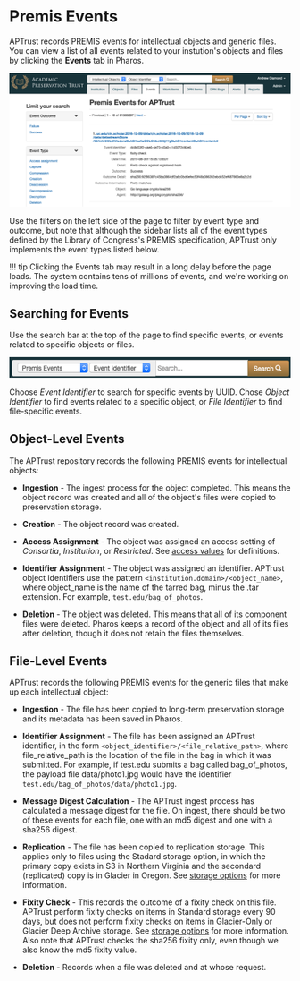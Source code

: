 # Premis Events

APTrust records PREMIS events for intellectual objects and generic files. You can view a list of all events related to your instution's objects and files by clicking the __Events__ tab in Pharos.

![List of PREMIS events](/img/pharos/PremisEventsList.png)

Use the filters on the left side of the page to filter by event type and outcome, but note that although the sidebar lists all of the event types defined by the Library of Congress's PREMIS specification, APTrust only implements the event types listed below.

!!! tip
    Clicking the Events tab may result in a long delay before the page loads. The system contains tens of millions of events, and we're working on improving the load time.

## Searching for Events

Use the search bar at the top of the page to find specific events, or events related to specific objects or files.

![PREMIS event search](/img/pharos/PremisEventSearch.png)

Choose _Event Identifier_ to search for specific events by UUID. Chose _Object Identifier_ to find events related to a specific object, or _File Identifier_ to find file-specific events.

## Object-Level Events

The APTrust repository records the following PREMIS events for intellectual objects:

* __Ingestion__ - The ingest process for the object completed. This means the object record was created and all of the object's files were copied to preservation storage.

* __Creation__ - The object record was created.

* __Access Assignment__ - The object was assigned an access setting of _Consortia_, _Institution_, or _Restricted_. See [access values](/bagging/#allowed-access-values) for definitions.

* __Identifier Assignment__ - The object was assigned an identifier. APTrust object identifiers use the pattern `<institution.domain>/<object_name>`, where object_name is the name of the tarred bag, minus the .tar extension. For example, `test.edu/bag_of_photos`.

* __Deletion__ - The object was deleted. This means that all of its component files were deleted. Pharos keeps a record of the object and all of its files after deletion, though it does not retain the files themselves.

## File-Level Events

APTrust records the following PREMIS events for the generic files that make up each intellectual object:

* __Ingestion__ - The file has been copied to long-term preservation storage and its metadata has been saved in Pharos.

* __Identifier Assignment__ - The file has been assigned an APTrust identifier, in the form `<object_identifier>/<file_relative_path>`, where file_relative_path is the location of the file in the bag in which it was submitted. For example, if test.edu submits a bag called bag_of_photos, the payload file data/photo1.jpg would have the identifier `test.edu/bag_of_photos/data/photo1.jpg`.

* __Message Digest Calculation__ - The APTrust ingest process has calculated a message digest for the file. On ingest, there should be two of these events for each file, one with an md5 digest and one with a sha256 digest.

* __Replication__ - The file has been copied to replication storage. This applies only to files using the Stadard storage option, in which the primary copy exists in S3 in Northern Virginia and the secondard (replicated) copy is in Glacier in Oregon. See [storage options](/bagging/#allowed-storage-option-values) for more information.

* __Fixity Check__ - This records the outcome of a fixity check on this file. APTrust perform fixity checks on items in Standard storage every 90 days, but does not perform fixity checks on items in Glacier-Only or Glacier Deep Archive storage. See [storage options](/bagging/#allowed-storage-option-values) for more information. Also note that APTrust checks the sha256 fixity only, even though we also know the md5 fixity value.

* __Deletion__ - Records when a file was deleted and at whose request.
